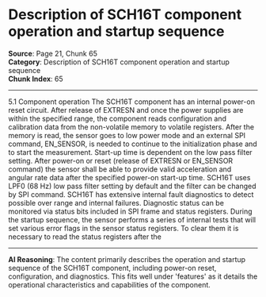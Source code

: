 # Description of SCH16T component operation and startup sequence

**Source**: Page 21, Chunk 65  
**Category**: Description of SCH16T component operation and startup sequence  
**Chunk Index**: 65

---

5.1 Component operation
The SCH16T component has an internal power-on reset circuit. After release of EXTRESN and once
the power supplies are within the specified range, the component reads configuration and calibration
data from the non-volatile memory to volatile registers. After the memory is read, the sensor goes to low
power mode and an external SPI command, EN_SENSOR, is needed to continue to the initialization
phase and to start the measurement.
Start-up time is dependent on the low pass filter setting. After power-on or reset (release of EXTRESN
or EN_SENSOR command) the sensor shall be able to provide valid acceleration and angular rate data
after the specified power-on start-up time.
SCH16T uses LPF0 (68 Hz) low pass filter setting by default and the filter can be changed by SPI
command. SCH16T has extensive internal fault diagnostics to detect possible over range and internal
failures. Diagnostic status can be monitored via status bits included in SPI frame and status registers.
During the startup sequence, the sensor performs a series of internal tests that will set various error
flags in the sensor status registers. To clear them it is necessary to read the status registers after the

---

**AI Reasoning**: The content primarily describes the operation and startup sequence of the SCH16T component, including power-on reset, configuration, and diagnostics. This fits well under 'features' as it details the operational characteristics and capabilities of the component.

